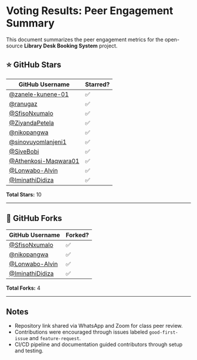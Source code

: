 #  Voting Results: Peer Engagement Summary

This document summarizes the peer engagement metrics for the open-source **Library Desk Booking System** project.

## ⭐ GitHub Stars

| GitHub Username                                                  | Starred? |
|------------------------------------------------------------------|----------|
| [@zanele-kunene-01](https://github.com/zanele-kunene-01)         | ✅        |
| [@ranugaz](https://github.com/ranugaz)                           | ✅        |
| [@SfisoNxumalo](https://github.com/SfisoNxumalo)                 | ✅        |
| [@ZiyandaPetela](https://github.com/ZiyandaPetela)               | ✅        |
| [@nikopangwa](https://github.com/nikopangwa)                     | ✅        |
| [@sinovuyomlanjeni1](https://github.com/sinovuyomlanjeni1)       | ✅        |
| [@SiveBobi](https://github.com/SiveBobi)                         | ✅        |
| [@Athenkosi-Maqwara01](https://github.com/Athenkosi-Maqwara01)   | ✅        |
| [@Lonwabo-Alvin](https://github.com/Lonwabo-Alvin)               | ✅        |
| [@IminathiDidiza](https://github.com/IminathiDidiza)             | ✅        |

**Total Stars:** 10

---

## 🍴 GitHub Forks

| GitHub Username                                                  | Forked? |
|------------------------------------------------------------------|---------|
| [@SfisoNxumalo](https://github.com/SfisoNxumalo)                 | ✅       |
| [@nikopangwa](https://github.com/nikopangwa)                     | ✅       |
| [@Lonwabo-Alvin](https://github.com/Lonwabo-Alvin)               | ✅       |
| [@IminathiDidiza](https://github.com/IminathiDidiza)             | ✅       |

**Total Forks:** 4

---

##  Notes

- Repository link shared via WhatsApp and Zoom for class peer review.
- Contributions were encouraged through issues labeled `good-first-issue` and `feature-request`.
- CI/CD pipeline and documentation guided contributors through setup and testing.
